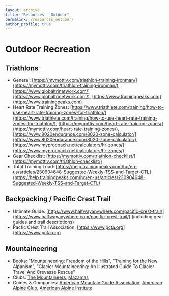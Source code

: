 ```yaml
---
layout: archive
title: "Resources - Outdoor"
permalink: /resources_outdoor/
author_profile: true
---
```


# Outdoor Recreation
## Triathlons
* General: [https://mymottiv.com/triathlon-training-ironman/](https://mymottiv.com/triathlon-training-ironman/), [https://www.globaltrinetwork.com/](https://www.globaltrinetwork.com/), [https://www.trainingpeaks.com](https://www.trainingpeaks.com)
* Heart Rate Training Zones: [https://www.triathlete.com/training/how-to-use-heart-rate-training-zones-for-triathlon/](https://www.triathlete.com/training/how-to-use-heart-rate-training-zones-for-triathlon/), [https://mymottiv.com/heart-rate-training-zones/](https://mymottiv.com/heart-rate-training-zones/), [https://www.8020endurance.com/8020-zone-calculator/](https://www.8020endurance.com/8020-zone-calculator/), [https://www.myprocoach.net/calculators/hr-zones/](https://www.myprocoach.net/calculators/hr-zones/)
* Gear Checklist: [https://mymottiv.com/triathlon-checklist/](https://mymottiv.com/triathlon-checklist/)
* Total Training Load: [https://help.trainingpeaks.com/hc/en-us/articles/230904648-Suggested-Weekly-TSS-and-Target-CTL](https://help.trainingpeaks.com/hc/en-us/articles/230904648-Suggested-Weekly-TSS-and-Target-CTL)

## Backpacking / Pacific Crest Trail 
* Ultimate Guide: [https://www.halfwayanywhere.com/pacific-crest-trail/](https://www.halfwayanywhere.com/pacific-crest-trail/) (including gear guides and trail descriptions)
* Pacfic Crest Trail Association: [https://www.pcta.org](https://www.pcta.org)

## Mountaineering
* Books: "Mountaineering: Freedom of the Hills", "Training for the New Alpanism", "Glacier Mountaineering: An Illustrated Guide To Glacier Travel And Crevasse Rescue"
* Clubs: [The Mountaineers](https://www.mountaineers.org), [Mazamas](https://mazamas.org)
* Guides & Companies: [American Mountain Guide Association](https://amga.com), [American Alpine Club](https://americanalpineclub.org), [American Alpine Institute](https://www.alpineinstitute.com)
